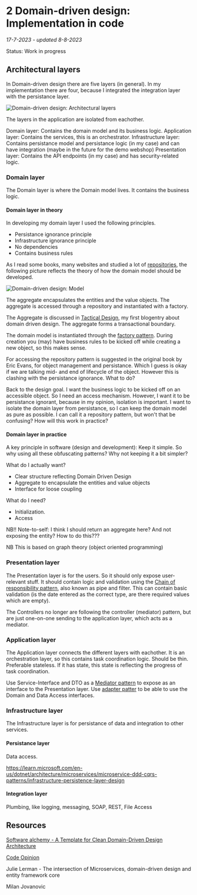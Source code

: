 # 2 Domain-driven design: Implementation in code
*17-7-2023 - updated 8-8-2023*

Status: Work in progress

## Architectural layers

In Domain-driven design there are five layers (in general). In my implementation there are four, because I integrated the integration layer with the persistance layer.

![Domain-driven design: Architectural layers](/assets/images/domaindrivendesign/domaindrivendesignlayers.svg "Domain-driven design; Architectural layers")

The layers in the application are isolated from eachother. 

Domain layer: Contains the domain model and its business logic.
Application layer: Contains the services, this is an orchestrator.
Infrastructure layer: Contains persistance model and persistance logic (in my case) and can have integration (maybe in the future for the demo webshop)
Presentation layer: Contains the API endpoints (in my case) and has security-related logic.

### Domain layer

The Domain layer is where the Domain model lives. It contains the business logic.

#### Domain layer in theory

In developing my domain layer I used the following principles.

- Persistance ignorance principle
- Infrastructure ignorance principle
- No dependencies
- Contains business rules

As I read some books, many websites and studied a lot of [repositories](https://blog.jacobsdata.com/2020/03/02/a-clean-domain-driven-design-architectural-template), the following picture reflects the theory of how the domain model should be developed.

![Domain-driven design: Model](/assets/images/domaindrivendesign/domaindrivendesignmodel.svg "Domain-driven design; Model")

The aggregate encapsulates the entities and the value objects. The aggregate is accessed through a repository and instantiated with a factory.

The Aggregate is discussed in [Tactical Design](/blog/domaindrivendesignwebshop/1domaindrivendesignwebshop.html#step-2-tactical-design), my first blogentry about domain driven design. The aggregate forms a transactional boundary.

The domain model is instantiated through the [factory pattern](https://refactoring.guru/design-patterns/factory-method). During creation you (may) have business rules to be kicked off while creating a new object, so this makes sense.

For accessing the repository pattern is suggested in the original book by Eric Evans, for object management and persistance. Which I guess is okay if we are talking mid- and end of lifecycle of the object. However this is clashing with the persistance ignorance. What to do?

Back to the design goal. I want the business logic to be kicked off on an accessible object. So I need an access mechanism. However, I want it to be persistance ignorant, because in my opinion, isolation is important. I want to isolate the domain layer from persistance, so I can keep the domain model as pure as possible. I can call it a repository pattern, but won't that be confusing? How will this work in practice?

#### Domain layer in practice

A key principle in software (design and development): Keep it simple.
So why using all these obfuscating patterns? Why not keeping it a bit simpler?

What do I actually want?
- Clear structure reflecting Domain Driven Design
- Aggregate to encapsulate the entities and value objects
- Interface for loose coupling

What do I need?
- Initialization.
- Access

NB!! Note-to-self: I think I should return an aggregate here? And not exposing the entity? How to do this???


NB This is based on graph theory (object oriented programming)

### Presentation layer

The Presentation layer is for the users. So it should only expose user-relevant stuff.
It should contain logic and validation using the [Chain of responsibility pattern](https://refactoring.guru/design-patterns/chain-of-responsibility), also known as pipe and filter. This can contain basic validation (is the date entered as the correct type, are there required values which are empty).

The Controllers no longer are following the controller (mediator) pattern, but are just one-on-one sending to the application layer, which acts as a mediator.

### Application layer

The Application layer connects the different layers with eachother. It is an orchestration layer, so this contains task coordination logic.
Should be thin.
Preferable stateless. If it has state, this state is reflecting the progress of task coordination.

Use Service-Interface and DTO as a [Mediator pattern](https://refactoring.guru/design-patterns/mediator) to expose as an interface to the Presentation layer.
Use [adapter patter](https://refactoring.guru/design-patterns/adapter) to be able to use the Domain and Data Access interfaces.

### Infrastructure layer

The Infrastructure layer is for persistance of data and integration to other services.

#### Persistance layer

Data access.

https://learn.microsoft.com/en-us/dotnet/architecture/microservices/microservice-ddd-cqrs-patterns/infrastructure-persistence-layer-design

#### Integration layer

Plumbing, like logging, messaging, SOAP, REST, File Access


## Resources

[Software alchemy - A Template for Clean Domain-Driven Design Architecture](https://blog.jacobsdata.com/2020/03/02/a-clean-domain-driven-design-architectural-template)

[Code Opinion](https://codeopinion.com/)

Julie Lerman - The intersection of Microservices, domain-driven design and entity framework core

Milan Jovanovic






